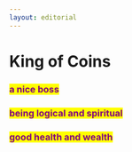 ```yaml
---
layout: editorial
---
```


# King of Coins





### <mark style="color:purple;">a nice boss</mark>

### <mark style="color:purple;">being logical and spiritual</mark>&#x20;

### <mark style="color:purple;">good health and wealth</mark>

<mark style="color:purple;"></mark>

<mark style="color:purple;"></mark>
